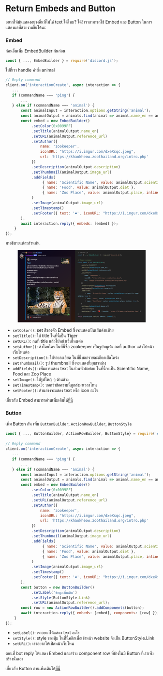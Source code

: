 # Return Embeds and Button

อยากให้มันแสดงอย่างอื่นที่ไม่ใช่ text ได้ไหม? ได้! เราสามารถใช้ Embed และ Button ในการแสดงผลที่สวยงามขึ้นได้นะ

### Embed

ก่อนอื่นเพิ่ม EmbedBuilder กันก่อน

```javascript
const { ..., EmbedBuilder } = require('discord.js');
```

ไปที่เรา handle คำสั่ง animal

```javascript
// Reply command
client.on('interactionCreate', async interaction => {
   ...
   if (commandName === 'ping') {
       ...
   } else if (commandName === 'animal') {
       const animalInput = interaction.options.getString('animal');
       const animalOutput = animals.find(animal => animal.name_en == animalInput);
       const embed = new EmbedBuilder()
            .setColor(0x0099FF)
            .setTitle(animalOutput.name_en)
            .setURL(animalOutput.reference_url)
            .setAuthor({ 
                name: 'zookeeper', 
                iconURL: "https://i.imgur.com/dxeXsqc.jpeg", 
                url: 'https://khaokheow.zoothailand.org/intro.php' 
            })
            .setDescription(animalOutput.description)
            .setThumbnail(animalOutput.image_url)
            .addFields(
                 { name: 'Scientific Name', value: animalOutput.scientific_name, inline: true },
                 { name: 'Food', value: animalOutput.diet },
                 { name: 'Zoo Place', value: animalOutput.place, inline: true },
            )
            .setImage(animalOutput.image_url)
            .setTimestamp()
            .setFooter({ text: '❤️', iconURL: "https://i.imgur.com/dxeXsqc.jpeg" }
       );   
       await interaction.reply({ embeds: [embed] });
    }
});

```

มาอธิบายแต่ละส่วนกัน

<figure><img src="../../.gitbook/assets/Screenshot 2567-12-13 at 09.50.31.png" alt=""><figcaption></figcaption></figure>

* `setColor()`: set สีของตัว Embed ซึ่งจะแสดงเป็นเส้นด้านซ้าย
* `setTitle()`: ใส่ title ในที่นี้เป็น Tiger
* `setURL()`: กดที่ title แล้วไปหน้าเว็บไหนต่อ
* `setAuthor()`: ส่งโดยใคร ในที่นี้ชื่อ zookeeper เป็นรูปหมูเด้ง กดที่ author แล้วไปหน้าเว็บไหนต่อ
* `setDescription()`: ใส่รายละเอียด ในที่นี้บอกรายละเอียดเสือโคร่ง
* `setThumbnail()`: รูป thumbnail ซึ่งจะแสดงที่มุมขวาล่าง
* `addFields()`: เพิ่มการแสดง text ในส่วนหัวข้อย่อย ในที่นี้จะเป็น Scientific Name, Food และ Zoo Place
* `setImage()`: ใส่รูปใหญ่ ๆ ด้านล่าง
* `setTimestamp()`: บอกว่าข้อความนี้ถูกส่งมาเวลาไหน
* `setFooter()`: ด้านล่างจะแสดง text หรือ icon อะไร

เกี่ยวกับ Embed สามารถอ่านเพิ่มเติมได้[ที่นี่](https://discordjs.guide/popular-topics/embeds.html#embed-preview)

### Button



เพิ่ม Button กัน เพิ่ม `ButtonBuilder`, `ActionRowBuilder`, `ButtonStyle`

```javascript
const { ..., ButtonBuilder, ActionRowBuilder, ButtonStyle} = require('discord.js');

// Reply command
client.on('interactionCreate', async interaction => {
   ...
   if (commandName === 'ping') {
       ...
   } else if (commandName === 'animal') {
       const animalInput = interaction.options.getString('animal');
       const animalOutput = animals.find(animal => animal.name_en == animalInput);
       const embed = new EmbedBuilder()
            .setColor(0x0099FF)
            .setTitle(animalOutput.name_en)
            .setURL(animalOutput.reference_url)
            .setAuthor({ 
                name: 'zookeeper', 
                iconURL: "https://i.imgur.com/dxeXsqc.jpeg", 
                url: 'https://khaokheow.zoothailand.org/intro.php' 
            })
            .setDescription(animalOutput.description)
            .setThumbnail(animalOutput.image_url)
            .addFields(
                 { name: 'Scientific Name', value: animalOutput.scientific_name, inline: true },
                 { name: 'Food', value: animalOutput.diet },
                 { name: 'Zoo Place', value: animalOutput.place, inline: true },
            )
            .setImage(animalOutput.image_url)
            .setTimestamp()
            .setFooter({ text: '❤️', iconURL: "https://i.imgur.com/dxeXsqc.jpeg" }
       );
       const button = new ButtonBuilder()
            .setLabel('ข้อมูลเพิ่มเติม')
            .setStyle(ButtonStyle.Link)
            .setURL(animalOutput.reference_url);
       const row = new ActionRowBuilder().addComponents(button);
       await interaction.reply({ embeds: [embed], components: [row] });
    }
});

```

* `setLabel()`: เราอยากให้แสดง text อะไร
* `setStyle()`: style ของปุ่ม ในที่นี้คลิกเพื่อเข้าหน้า website จึงเป็น ButtonStyle.Link
* `setURL()`: เราอยากให้เปิดหน้าเว็บไหน

ตอนที่ bot reply ให้แสดง Embed และสร้าง component row ที่ข้างในมี Button ที่เราเพิ่งสร้างนั่นเอง

เกี่ยวกับ Button อ่านเพิ่มเติมได้[ที่นี่](https://discordjs.guide/message-components/buttons.html#building-buttons)

